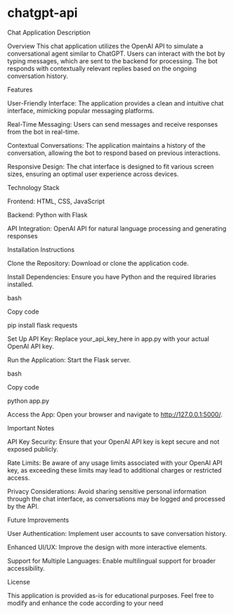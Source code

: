 # chatgpt-api

Chat Application Description

Overview
This chat application utilizes the OpenAI API to simulate a conversational agent similar to ChatGPT. Users can interact with the bot by typing messages, which are sent to the backend for processing. The bot responds with contextually relevant replies based on the ongoing conversation history.

Features

User-Friendly Interface: The application provides a clean and intuitive chat interface, mimicking popular messaging platforms.

Real-Time Messaging: Users can send messages and receive responses from the bot in real-time.

Contextual Conversations: The application maintains a history of the conversation, allowing the bot to respond based on previous interactions.

Responsive Design: The chat interface is designed to fit various screen sizes, ensuring an optimal user experience across devices.

Technology Stack

Frontend: HTML, CSS, JavaScript

Backend: Python with Flask

API Integration: OpenAI API for natural language processing and generating responses


Installation Instructions


Clone the Repository: Download or clone the application code.

Install Dependencies: Ensure you have Python and the required libraries installed.

bash

Copy code

pip install flask requests

Set Up API Key: Replace your_api_key_here in app.py with your actual OpenAI API key.

Run the Application: Start the Flask server.

bash

Copy code

python app.py

Access the App: Open your browser and navigate to http://127.0.0.1:5000/.


Important Notes


API Key Security: Ensure that your OpenAI API key is kept secure and not exposed publicly.

Rate Limits: Be aware of any usage limits associated with your OpenAI API key, as exceeding these limits may lead to additional charges or restricted access.

Privacy Considerations: Avoid sharing sensitive personal information through the chat interface, as conversations may be logged and processed by the API.


Future Improvements


User Authentication: Implement user accounts to save conversation history.

Enhanced UI/UX: Improve the design with more interactive elements.

Support for Multiple Languages: Enable multilingual support for broader accessibility.

  
License


This application is provided as-is for educational purposes. Feel free to modify and enhance the code according to your need
